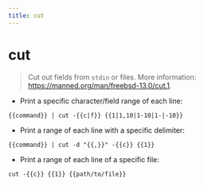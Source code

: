 ```yaml
---
title: cut
---
```

# cut

> Cut out fields from `stdin` or files.
> More information: <https://manned.org/man/freebsd-13.0/cut.1>.

- Print a specific character/field range of each line:

`{{command}} | cut -{{c|f}} {{1|1,10|1-10|1-|-10}}`

- Print a range of each line with a specific delimiter:

`{{command}} | cut -d "{{,}}" -{{c}} {{1}}`

- Print a range of each line of a specific file:

`cut -{{c}} {{1}} {{path/to/file}}`
